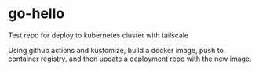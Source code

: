 # go-hello
Test repo for deploy to kubernetes cluster with tailscale

Using github actions and kustomize, build a docker image, push to container registry, and then update a deployment repo with the new image.
